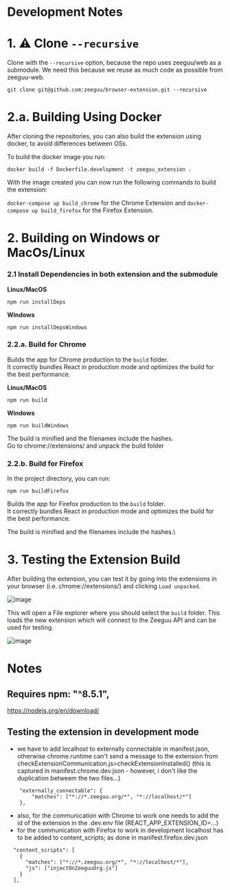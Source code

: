# Development Notes

# 1. ⚠️ Clone `--recursive`

Clone with the `--recursive` option, because the repo uses zeeguu/web as a submodule.
We need this because we reuse as much code as possible from zeeguu-web.

```
git clone git@github.com:zeeguu/browser-extension.git --recursive
```


# 2.a. Building Using Docker

After cloning the repositories, you can also build the extension using docker, to avoid differences between OSs.

To build the docker image you run:

```
docker build -f Dockerfile.development -t zeeguu_extension .
```

With the image created you can now run the following commands to build the extension:

`docker-compose up build_chrome` for the Chrome Extension and `docker-compose up build_firefox` for the Firefox Extension.


# 2. Building on Windows or MacOs/Linux

### 2.1 Install Dependencies in both extension and the submodule

**Linux/MacOS**

```
npm run installDeps
```

**Windows** 
```
npm run installDepsWindows
```



### 2.2.a. Build for Chrome

Builds the app for Chrome production to the `build` folder.\
It correctly bundles React in production mode and optimizes the build for the best performance.

**Linux/MacOS**

```
npm run build
```

**Windows** 

```
npm run buildWindows
```

The build is minified and the filenames include the hashes.\
Go to chrome://extensions/ and unpack the build folder

### 2.2.b. Build for Firefox

In the project directory, you can run:

```
npm run buildFirefox
```

Builds the app for Firefox production to the `build` folder.\
It correctly bundles React in production mode and optimizes the build for the best performance.

The build is minified and the filenames include the hashes.\

# 3. Testing the Extension Build

After building the extension, you can test it by going into the extensions in your browser (i.e. chrome://extensions/) and clicking `Load unpacked`. 

![image](https://github.com/zeeguu/browser-extension/assets/17390076/6d7c4b0e-ddbf-406b-9ca0-04b46dc56225)

This will open a File explorer where you should select the `build` folder. This loads the new extension which will connect to the Zeeguu API and can be used for testing.

![image](https://github.com/zeeguu/browser-extension/assets/17390076/a7ea3553-1f89-4ac7-b892-92c595e1dc08)


# Notes

## Requires npm: "^8.5.1",

https://nodejs.org/en/download/


## Testing the extension in development mode

- we have to add localhost to externally connectable in manifest.json, otherwise chrome.runtime can't
  send a message to the extension from checkExtensionCommunication.js>checkExtensionInstalled()
  (this is captured in manifest.chrome.dev.json - however, i don't like the duplication betweem the two files...)

```
    "externally_connectable": {
        "matches": ["*://*.zeeguu.org/*", "*://localhost/*"]
    },
```

- also, for the communication with Chrome to work one needs to add the id of the extension
  in the .dev.env file (REACT_APP_EXTENSION_ID=...)
- for the communication with Firefox to work in development localhost has to be added to content_scripts; as done in manifest.firefox.dev.json

```
  "content_scripts": [
    {
      "matches": ["*://*.zeeguu.org/*", "*://localhost/*"],
      "js": ["injectOnZeeguuOrg.js"]
    }
  ],
```
